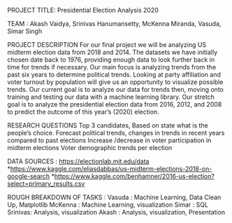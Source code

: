 PROJECT TITLE: Presidential Election Analysis 2020

TEAM : Akash Vaidya, Srinivas Hanumansetty, McKenna Miranda, Vasuda, Simar Singh

PROJECT DESCRIPTION 
For our final project we will be analyzing US midterm election data from 2018 and 2014. The datasets we have initially chosen date back to 1976, providing enough data to look further back in time for trends if necessary. Our main focus is analyzing trends from the past six years to determine political trends. Looking at party affiliation and voter turnout by population will give us an opportunity to visualize possible trends. Our current goal is to analyze our data for trends then, moving onto training and testing our data with a machine learning library.  Our stretch goal is to analyze the presidential election data from 2016, 2012, and 2008 to predict the outcome of this year’s (2020) election.

RESEARCH QUESTIONS 
Top 3 candidates,
Based on state what is the people’s choice.
Forecast political trends, changes in trends in recent years compared to past elections
Increase /decrease in voter participation in midterm elections 
Voter demographic trends per election

DATA SOURCES :
https://electionlab.mit.edu/data
*https://www.kaggle.com/eliasdabbas/us-midterm-elections-2018-on-google-search
*https://www.kaggle.com/benhamner/2016-us-election?select=primary_results.csv

ROUGH BREAKDOWN OF TASKS :
Vasuda : Machine Learning, Data Clean Up, Matplotlib
McKenna : Machine Learning, visualization
Simar : SQL
Srinivas: Analysis, visualization
Akash : Analysis, visualization, Presentation


